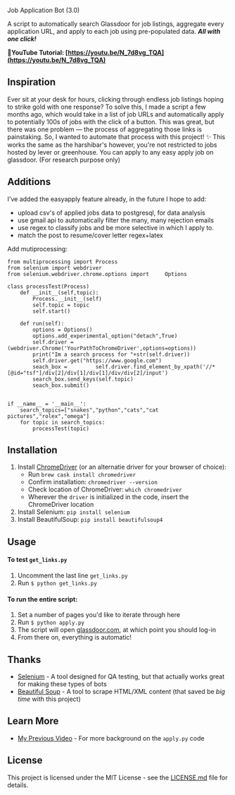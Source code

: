 Job Application Bot (3.0)

A script to automatically search Glassdoor for job listings, aggregate every application URL, and apply to each job using pre-populated data. ***All with one click!***


**📸YouTube Tutorial: [https://youtu.be/N_7d8vg_TQA](https://youtu.be/N_7d8vg_TQA)**

## Inspiration
Ever sit at your desk for hours, clicking through endless job listings hoping to strike gold with one response? To solve this, I made a script a few months ago, which would take in a list of job URLs and automatically apply to potentially 100s of jobs with the click of a button. This was great, but there was one problem — the process of aggregating those links is painstaking. So, I wanted to automate that process with this project! ✨
This works the same as the harshibar's however, you're not restricted to jobs hosted by lever or greenhouse. You can apply to any easy apply job on glassdoor. (For research purpose only)


## Additions
I've added the easyapply feature already, in the future I hope to add:
* upload csv's of applied jobs data to postgresql, for data analysis
* use gmail api to automatically filter the many, many rejection emails 
* use regex to classify jobs and be more selective in which I apply to.
* match the post to resume/cover letter regex+latex

Add mutiprocessing:
```
from multiprocessing import Process
from selenium import webdriver
from selenium.webdriver.chrome.options import     Options

class processTest(Process)
    def __init__(self,topic):
        Process.__init__(self)
        self.topic = topic
        self.start()
             
    def run(self):
        options = Options()
        options.add_experimental_option("detach",True)
        self.driver =     (webdriver.Chrome('YourPathToChromeDriver',options=options))
        print("Im a search process for "+str(self.driver))
        self.driver.get("https://www.google.com")
        seach_box =         self.driver.find_element_by_xpath('//*[@id="tsf"]/div[2]/div[1]/div[1]/div/div[2]/input')
        search_box.send_keys(self.topic)
        seach_box.submit()
    
    
if __name__ = '__main__':
    search_topics=["snakes","python","cats","cat     pictures","rolex","omega"]
    for topic in search_topics:
        processTest(topic)
```

## Installation
1. Install [ChromeDriver](https://sites.google.com/a/chromium.org/chromedriver/) (or an alternatie driver for your browser of choice):
   * Run `brew cask install chromedriver`
   * Confirm installation: `chromedriver --version`
   * Check location of ChromeDriver: `which chromedriver`
   * Wherever the `driver` is initialized in the code, insert the ChromeDriver location
2. Install Selenium: `pip install selenium`
3. Install BeautifulSoup: `pip install beautifulsoup4`

## Usage
#### To test `get_links.py`
1. Uncomment the last line `get_links.py`
2. Run `$ python get_links.py`

#### To run the entire script:
1. Set a number of pages you'd like to iterate through here
2. Run `$ python apply.py`
3. The script will open [glassdoor.com](https://www.glassdoor.com/index.htm), at which point you should log-in
4. From there on, everything is automatic!


## Thanks

* [Selenium](https://selenium-python.readthedocs.io/) - A tool designed for QA testing, but that actually works great for making these types of bots
* [Beautiful Soup](https://www.crummy.com/software/BeautifulSoup/doc) - A tool to scrape HTML/XML content (that saved be *big time* with this project)

## Learn More

* [My Previous Video](https://www.youtube.com/watch?v=nRmrEC5WnzY) - For more background on the `apply.py` code

## License

This project is licensed under the MIT License - see the [LICENSE.md](https://github.com/harshibar/5-python-projects/blob/master/LICENSE) file for details.
